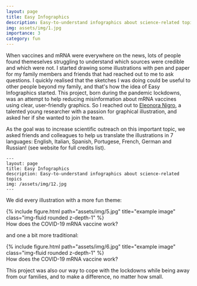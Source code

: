 ```yaml
---
layout: page
title: Easy Infographics
description: Easy-to-understand infographics about science-related topics
img: assets/img/1.jpg
importance: 3
category: fun
---
```


When vaccines and mRNA were everywhere on the news, lots of people found themeselves struggling to understand which sources were credible and which were not. I started drawing some illustrations with pen and paper for my family members and friends that had reached out to me to ask questions. I quickly realised that the sketches I was doing could be useful to other people beyond my family, and that's how the idea of Easy Infographics started. This project, born during the pandemic lockdowns, was an attempt to help reducing misinformation about mRNA vaccines using clear, user-friendly graphics. So I reached out to [Eleonora Nigro](https://www.eleonoranigro.com/), a talented young researcher with a passion for graphical illustration, and asked her if she wanted to join the team.

As the goal was to increase scientific outreach on this important topic, we asked friends and colleagues to help us translate the illustrations in 7 languages: English, Italian, Spanish, Portugese, French, German and Russian! (see website for full credits list). 

    ---
    layout: page
    title: Easy Infographics
    description: Easy-to-understand infographics about science-related topics
    img: /assets/img/12.jpg
    ---

We did every illustration with a more fun theme:

<div class="row">
    <div class="col-sm mt-3 mt-md-0">
        {% include figure.html path="assets/img/5.jpg" title="example image" class="img-fluid rounded z-depth-1" %}
    </div>
</div>
<div class="caption">
    How does the COVID-19 mRNA vaccine work?
</div>

and one a bit more traditional:

<div class="row">
    <div class="col-sm mt-3 mt-md-0">
        {% include figure.html path="assets/img/6.jpg" title="example image" class="img-fluid rounded z-depth-1" %}
    </div>
</div>
<div class="caption">
    How does the COVID-19 mRNA vaccine work?
</div>

This project was also our way to cope with the lockdowns while being away from our families, and to make a difference, no matter how small. 

